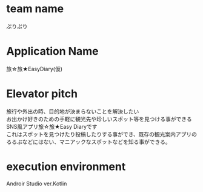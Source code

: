 # team name
ぷりぷり

# Application Name
旅☆旅★EasyDiary(仮)

# Elevator pitch
旅行や外出の時、目的地が決まらないことを解決したい  
お出かけ好きのための手軽に観光先や珍しいスポット等を見つける事ができる  
SNS風アプリ旅☆旅★Easy Diaryです  
これはスポットを見つけたり投稿したりする事ができ、既存の観光案内アプリのるるぶなどにはない、マニアックなスポットなどを知る事ができる。  

# execution environment
Androir Studio ver.Kotlin
